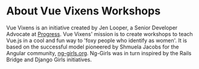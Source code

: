 # About Vue Vixens Workshops

Vue Vixens is an initiative created by Jen Looper, a Senior Developer Advocate at [Progress](http://www.progress.com). Vue Vixens' mission is to create workshops to teach Vue.js in a cool and fun way to 'foxy people who identify as women'. It is based on the successful model pioneered by Shmuela Jacobs for the Angular community, [ng-girls.org](http://www.ng-girls.org). Ng-Girls was in turn inspired by the Rails Bridge and Django Girls initiatives.